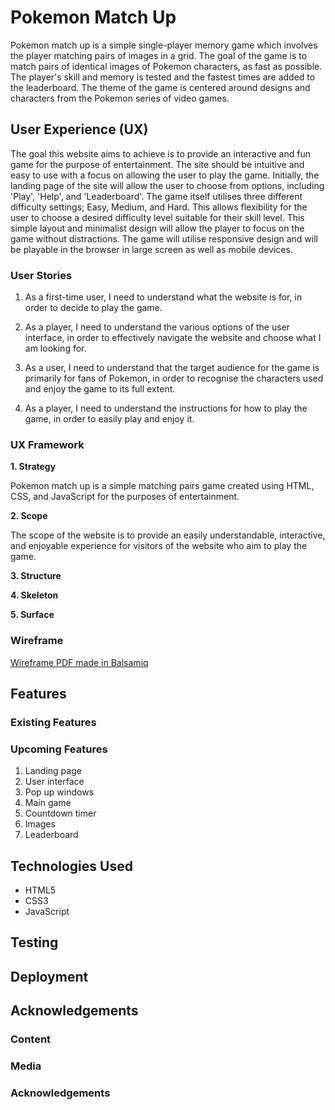 # Pokemon Match Up

Pokemon match up is a simple single-player memory game which involves the player matching pairs of images in a grid.
The goal of the game is to match pairs of identical images of Pokemon characters, as fast as possible.
The player's skill and memory is tested and the fastest times are added to the leaderboard.
The theme of the game is centered around designs and characters from the Pokemon series of video games.

## User Experience (UX)

The goal this website aims to achieve is to provide an interactive and fun game for the purpose of entertainment.
The site should be intuitive and easy to use with a focus on allowing the user to play the game.
Initially, the landing page of the site will allow the user to choose from options, including 'Play', 'Help', and 'Leaderboard'.
The game itself utilises three different difficulty settings; Easy, Medium, and Hard.
This allows flexibility for the user to choose a desired difficulty level suitable for their skill level.
This simple layout and minimalist design will allow the player to focus on the game without distractions.
The game will utilise responsive design and will be playable in the browser in large screen as well as mobile devices.

### User Stories

1. As a first-time user, I need to understand what the website is for, in order to decide to play the game.

2. As a player, I need to understand the various options of the user interface, in order to effectively navigate the website and choose what I am looking for.

3. As a user, I need to understand that the target audience for the game is primarily for fans of Pokemon, in order to recognise the characters used and enjoy the game to its full extent.

4. As a player, I need to understand the instructions for how to play the game, in order to easily play and enjoy it.

### UX Framework

**1. Strategy**

Pokemon match up is a simple matching pairs game created using HTML, CSS, and JavaScript for the purposes of entertainment.


**2. Scope**

The scope of the website is to provide an easily understandable, interactive, and enjoyable experience for visitors of the website who aim to play the game.


**3. Structure**

**4. Skeleton**

**5. Surface**

### Wireframe

[Wireframe PDF made in Balsamiq](./wireframe/MS2-wireframe.pdf)

## Features

### Existing Features

### Upcoming Features

1. Landing page
2. User interface
3. Pop up windows
4. Main game
5. Countdown timer
6. Images
7. Leaderboard

## Technologies Used

- HTML5
- CSS3
- JavaScript

## Testing

## Deployment

## Acknowledgements

### Content

### Media

### Acknowledgements
